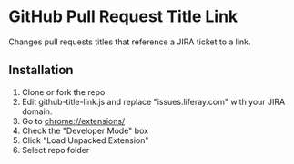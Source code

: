# GitHub Pull Request Title Link

Changes pull requests titles that reference a JIRA ticket to a link.

## Installation

1. Clone or fork the repo
1. Edit github-title-link.js and replace "issues.liferay.com" with your JIRA domain.
1. Go to [chrome://extensions/](chrome://extensions/)
1. Check the "Developer Mode" box
1. Click "Load Unpacked Extension"
1. Select repo folder